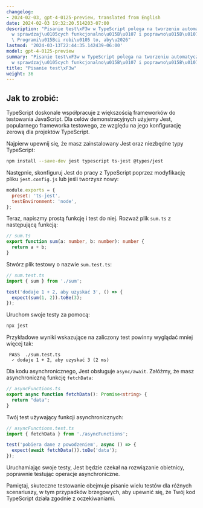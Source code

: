 ```yaml
---
changelog:
- 2024-02-03, gpt-4-0125-preview, translated from English
date: 2024-02-03 19:32:20.514203-07:00
description: "Pisanie test\xF3w w TypeScript polega na tworzeniu automatycznych skrypt\xF3\
  w sprawdzaj\u0105cych funkcjonalno\u015B\u0107 i poprawno\u015B\u0107 Twojego kodu.\
  \ Programi\u015Bci robi\u0105 to, aby\u2026"
lastmod: '2024-03-13T22:44:35.142439-06:00'
model: gpt-4-0125-preview
summary: "Pisanie test\xF3w w TypeScript polega na tworzeniu automatycznych skrypt\xF3\
  w sprawdzaj\u0105cych funkcjonalno\u015B\u0107 i poprawno\u015B\u0107 Twojego kodu."
title: "Pisanie test\xF3w"
weight: 36
---
```


## Jak to zrobić:
TypeScript doskonale współpracuje z większością frameworków do testowania JavaScript. Dla celów demonstracyjnych użyjemy Jest, popularnego frameworka testowego, ze względu na jego konfigurację zerową dla projektów TypeScript.

Najpierw upewnij się, że masz zainstalowany Jest oraz niezbędne typy TypeScript:

```bash
npm install --save-dev jest typescript ts-jest @types/jest
```

Następnie, skonfiguruj Jest do pracy z TypeScript poprzez modyfikację pliku `jest.config.js` lub jeśli tworzysz nowy:

```javascript
module.exports = {
  preset: 'ts-jest',
  testEnvironment: 'node',
};
```

Teraz, napiszmy prostą funkcję i test do niej. Rozważ plik `sum.ts` z następującą funkcją:

```typescript
// sum.ts
export function sum(a: number, b: number): number {
  return a + b;
}
```

Stwórz plik testowy o nazwie `sum.test.ts`:

```typescript
// sum.test.ts
import { sum } from './sum';

test('dodaje 1 + 2, aby uzyskać 3', () => {
  expect(sum(1, 2)).toBe(3);
});
```

Uruchom swoje testy za pomocą:

```bash
npx jest
```

Przykładowe wyniki wskazujące na zaliczony test powinny wyglądać mniej więcej tak:

```plaintext
 PASS  ./sum.test.ts
  ✓ dodaje 1 + 2, aby uzyskać 3 (2 ms)
```

Dla kodu asynchronicznego, Jest obsługuje `async/await`. Załóżmy, że masz asynchroniczną funkcję `fetchData`:

```typescript
// asyncFunctions.ts
export async function fetchData(): Promise<string> {
  return "data";
}
```

Twój test używający funkcji asynchronicznych:

```typescript
// asyncFunctions.test.ts
import { fetchData } from './asyncFunctions';

test('pobiera dane z powodzeniem', async () => {
  expect(await fetchData()).toBe('data');
});
```

Uruchamiając swoje testy, Jest będzie czekał na rozwiązanie obietnicy, poprawnie testując operacje asynchroniczne.

Pamiętaj, skuteczne testowanie obejmuje pisanie wielu testów dla różnych scenariuszy, w tym przypadków brzegowych, aby upewnić się, że Twój kod TypeScript działa zgodnie z oczekiwaniami.
